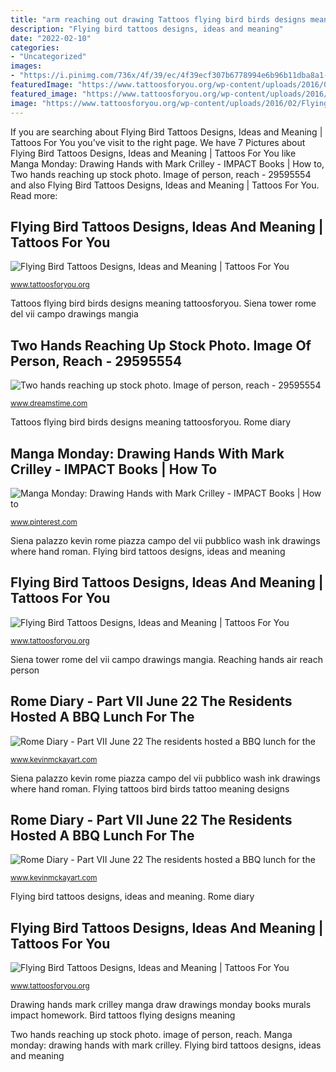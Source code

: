 ```yaml
---
title: "arm reaching out drawing Tattoos flying bird birds designs meaning tattoosforyou"
description: "Flying bird tattoos designs, ideas and meaning"
date: "2022-02-10"
categories:
- "Uncategorized"
images:
- "https://i.pinimg.com/736x/4f/39/ec/4f39ecf307b6778994e6b96b11dba8a1--drawing-hands-murals.jpg"
featuredImage: "https://www.tattoosforyou.org/wp-content/uploads/2016/02/Birds-Flying-Tattoo.jpg"
featured_image: "https://www.tattoosforyou.org/wp-content/uploads/2016/02/Flying-Bird-Tattoos-Pictures.jpg"
image: "https://www.tattoosforyou.org/wp-content/uploads/2016/02/Flying-Bird-Tattoos-Pictures.jpg"
---
```


If you are searching about Flying Bird Tattoos Designs, Ideas and Meaning | Tattoos For You you've visit to the right page. We have 7 Pictures about Flying Bird Tattoos Designs, Ideas and Meaning | Tattoos For You like Manga Monday: Drawing Hands with Mark Crilley - IMPACT Books | How to, Two hands reaching up stock photo. Image of person, reach - 29595554 and also Flying Bird Tattoos Designs, Ideas and Meaning | Tattoos For You. Read more:

## Flying Bird Tattoos Designs, Ideas And Meaning | Tattoos For You

![Flying Bird Tattoos Designs, Ideas and Meaning | Tattoos For You](http://www.tattoosforyou.org/wp-content/uploads/2016/02/Flying-Birds-Tattoos.jpg "Siena tower rome del vii campo drawings mangia")

<small>www.tattoosforyou.org</small>

Tattoos flying bird birds designs meaning tattoosforyou. Siena tower rome del vii campo drawings mangia

## Two Hands Reaching Up Stock Photo. Image Of Person, Reach - 29595554

![Two hands reaching up stock photo. Image of person, reach - 29595554](https://thumbs.dreamstime.com/z/two-hands-reaching-up-29595554.jpg "Two hands reaching up stock photo. image of person, reach")

<small>www.dreamstime.com</small>

Tattoos flying bird birds designs meaning tattoosforyou. Rome diary

## Manga Monday: Drawing Hands With Mark Crilley - IMPACT Books | How To

![Manga Monday: Drawing Hands with Mark Crilley - IMPACT Books | How to](https://i.pinimg.com/736x/4f/39/ec/4f39ecf307b6778994e6b96b11dba8a1--drawing-hands-murals.jpg "Flying bird tattoos designs, ideas and meaning")

<small>www.pinterest.com</small>

Siena palazzo kevin rome piazza campo del vii pubblico wash ink drawings where hand roman. Flying bird tattoos designs, ideas and meaning

## Flying Bird Tattoos Designs, Ideas And Meaning | Tattoos For You

![Flying Bird Tattoos Designs, Ideas and Meaning | Tattoos For You](https://www.tattoosforyou.org/wp-content/uploads/2016/02/Birds-Flying-Tattoo.jpg "Flying bird tattoos designs, ideas and meaning")

<small>www.tattoosforyou.org</small>

Siena tower rome del vii campo drawings mangia. Reaching hands air reach person

## Rome Diary - Part VII June 22 The Residents Hosted A BBQ Lunch For The

![Rome Diary - Part VII June 22 The residents hosted a BBQ lunch for the](http://www.kevinmckayart.com/Kevin_McKays_Art/Rome_VII_files/pastedGraphic_4.jpg "Drawing hands mark crilley manga draw drawings monday books murals impact homework")

<small>www.kevinmckayart.com</small>

Siena palazzo kevin rome piazza campo del vii pubblico wash ink drawings where hand roman. Flying tattoos bird birds tattoo meaning designs

## Rome Diary - Part VII June 22 The Residents Hosted A BBQ Lunch For The

![Rome Diary - Part VII June 22 The residents hosted a BBQ lunch for the](http://www.kevinmckayart.com/Kevin_McKays_Art/Rome_VII_files/pastedGraphic_3.jpg "Flying tattoos bird birds tattoo meaning designs")

<small>www.kevinmckayart.com</small>

Flying bird tattoos designs, ideas and meaning. Rome diary

## Flying Bird Tattoos Designs, Ideas And Meaning | Tattoos For You

![Flying Bird Tattoos Designs, Ideas and Meaning | Tattoos For You](https://www.tattoosforyou.org/wp-content/uploads/2016/02/Flying-Bird-Tattoos-Pictures.jpg "Manga monday: drawing hands with mark crilley")

<small>www.tattoosforyou.org</small>

Drawing hands mark crilley manga draw drawings monday books murals impact homework. Bird tattoos flying designs meaning

Two hands reaching up stock photo. image of person, reach. Manga monday: drawing hands with mark crilley. Flying bird tattoos designs, ideas and meaning
